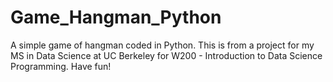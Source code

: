 # Game_Hangman_Python
A simple game of hangman coded in Python. This is from a project for my MS in Data Science at UC Berkeley for W200 -  Introduction to Data Science Programming. Have fun!
